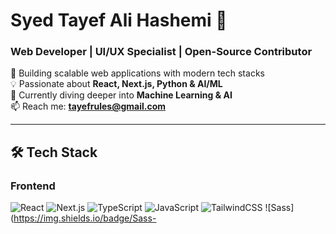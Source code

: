 # Syed Tayef Ali Hashemi 👋

### Web Developer | UI/UX Specialist | Open-Source Contributor

🚀 Building scalable web applications with modern tech stacks  
💡 Passionate about **React, Next.js, Python & AI/ML**  
🌱 Currently diving deeper into **Machine Learning & AI**  
📫 Reach me: **tayefrules@gmail.com**  

---

## 🛠 Tech Stack

### **Frontend**
![React](https://img.shields.io/badge/React-20232A?logo=react&logoColor=61DAFB)
![Next.js](https://img.shields.io/badge/Next.js-000000?logo=nextdotjs&logoColor=white)
![TypeScript](https://img.shields.io/badge/TypeScript-3178C6?logo=typescript&logoColor=white)
![JavaScript](https://img.shields.io/badge/JavaScript-F7DF1E?logo=javascript&logoColor=black)
![TailwindCSS](https://img.shields.io/badge/Tailwind_CSS-38B2AC?logo=tailwind-css&logoColor=white)
![Sass](https://img.shields.io/badge/Sass-
